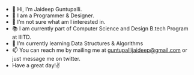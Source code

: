 - 👋 Hi, I’m Jaideep Guntupalli.
- :briefcase: I am a Programmer & Designer.
- 👀 I’m not sure what am I interested in.
- :books: I am currently part of Computer Science and Design B.tech Program at IIITD.
- 🌱 I’m currently learning Data Structures & Algorithms
- 📫 You can reach me by mailing me at guntupallijaideep@gmail.com or just message me on twitter.
- Have a great day!:v:


<!---
JaideepGuntupalli/JaideepGuntupalli is a ✨ special ✨ repository because its `README.md` (this file) appears on your GitHub profile.
You can click the Preview link to take a look at your changes.
--->
